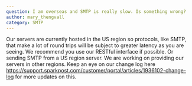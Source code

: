 ```yaml
---
question: I am overseas and SMTP is really slow. Is something wrong?
author: mary_thengvall
category: SMTP
---
```

Our servers are currently hosted in the US region so protocols, like SMTP, that make a lot of round trips will be subject to greater latency as you are seeing. We recommend you use our RESTful interface if possible. Or sending SMTP from a US region server.  We are working on providing our servers in other regions. Keep an eye on our change log here https://support.sparkpost.com/customer/portal/articles/1936102-change-log for more updates on this.
